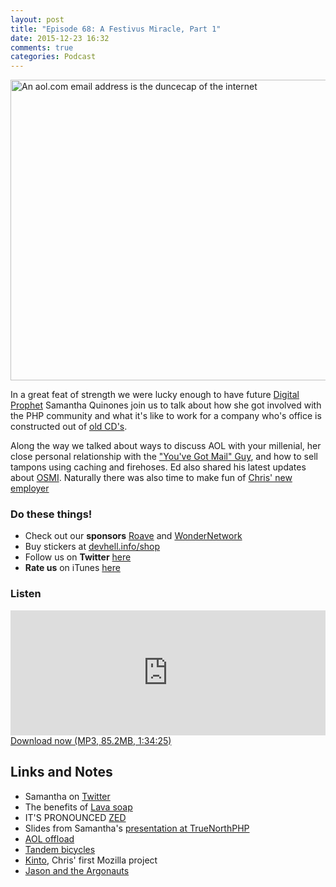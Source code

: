 ```yaml
---
layout: post
title: "Episode 68: A Festivus Miracle, Part 1"
date: 2015-12-23 16:32
comments: true
categories: Podcast
---
```


<a href="https://www.flickr.com/photos/lazzarello/5454431231/in/photolist-9iZonM-cwEJW-2XPor-4etUft-2mVhh-8QPxYE-9szGkM-4rBUES-42vAS-4hFqf5-3589xQ-9dY7X2-ahhJMk-4mB6A9-4mx3zT-bYugtu-8ELvNk-9F2yz8-eFHY4o-KWTsn-6DAgq-5Aq65-nSr9P-ank3ZY-DuWZi-5X776q-4HMMLu-4i1stH-4i1sqF-4i5xQb-9sCGLu-dDjxb-ahkCCL-9szGav-6aKjY-7UGuTt-dG3EPh-4mB6Ao-4i5y3N-9uHLto-KWJEU-4uqiWU-3bBT3e-3bBSYV-3bBSUV-3bBSNB-gRLLi-gRLJ1-PiVjK-5h4QHo" title="An aol.com email address is the duncecap of the internet"><img src="https://farm6.staticflickr.com/5215/5454431231_f08148ea98_z.jpg" width="640" height="481" alt="An aol.com email address is the duncecap of the internet"></a>

In a great feat of strength we were lucky enough to have future [Digital Prophet](https://duckduckgo.com/?q=aol+digital+prophet&t=ffab) Samantha Quinones join us to
talk about how she got involved with the PHP community and what it's like to
work for a company who's office is constructed out of [old CD's](http://www.bitsandpieces.us/wp-content/uploads/2013/10/aol-cd.jpg).

Along the way we talked about ways to discuss AOL with your millenial, her close
personal relationship with the ["You've Got Mail" Guy](https://en.wikipedia.org/wiki/Elwood_Edwards),
and how to sell tampons using caching and firehoses. Ed also shared his latest
updates about [OSMI](http://osmihelp.org/). Naturally there was also time to
make fun of [Chris' new employer](http://mozilla.org)

### Do these things!

* Check out our **sponsors** [Roave](http://roave.com) and [WonderNetwork](https://wondernetwork.com/)
* Buy stickers at [devhell.info/shop](http://devhell.info/shop)
* Follow us on **Twitter** [here](https://twitter.com/dev_hell)
* **Rate us** on iTunes [here](http://itunes.apple.com/us/podcast/dev-hell/id489840699)

### Listen

<iframe frameborder='0' height='200px' scrolling='no' seamless src='https://embed.simplecast.com/35329?color=f5f5f5' width='100%'></iframe>
<a href="http://audio.simplecast.com/35329.mp3" rel="enclosure">Download now (MP3, 85.2MB, 1:34:25)</a>

## Links and Notes

* Samantha on [Twitter](https://twitter.com/ieatkillerbees)
* The benefits of [Lava soap](https://www.youtube.com/watch?v=5IOXzpRJ714)
* IT'S PRONOUNCED [ZED](https://www.youtube.com/watch?v=PKOX8Ur4oDE)
* Slides from Samantha's [presentation at TrueNorthPHP](https://speakerdeck.com/squinones/drinking-from-the-firehose-true-north-php)
* [AOL offload](https://github.com/aol/offload)
* [Tandem bicycles](https://en.wikipedia.org/wiki/Tandem_bicycle)
* [Kinto](https://github.com/Kinto/kinto), Chris' first Mozilla project
* [Jason and the Argonauts](https://en.wikipedia.org/wiki/Jason_and_the_Argonauts_%281963_film%29)

